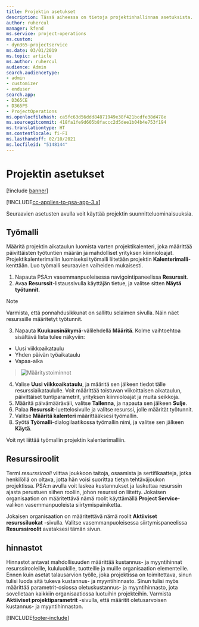 ```yaml
---
title: Projektin asetukset
description: Tässä aiheessa on tietoja projektinhallinnan asetuksista.
author: ruhercul
manager: kfend
ms.service: project-operations
ms.custom:
- dyn365-projectservice
ms.date: 03/01/2019
ms.topic: article
ms.author: ruhercul
audience: Admin
search.audienceType:
- admin
- customizer
- enduser
search.app:
- D365CE
- D365PS
- ProjectOperations
ms.openlocfilehash: ca5fc63d56ddd84871949e38f421bcdfe38d478e
ms.sourcegitcommit: 418fa1fe9d605b8faccc2d5dee1b04b4e753f194
ms.translationtype: HT
ms.contentlocale: fi-FI
ms.lasthandoff: 02/10/2021
ms.locfileid: "5148144"
---
```

# <a name="project-settings"></a>Projektin asetukset

[!include [banner](../includes/psa-now-project-operations.md)]

[!INCLUDE[cc-applies-to-psa-app-3.x](../includes/cc-applies-to-psa-app-3x.md)]

Seuraavien asetusten avulla voit käyttää projektin suunnitteluominaisuuksia.

## <a name="work-template"></a>Työmalli

Määritä projektin aikataulun luomista varten projektikalenteri, joka määrittää päivittäisten työtuntien määrän ja mahdolliset yrityksen kiinnioloajat. Projektikalenterimallin luomiseksi työmalli liitetään projektin **Kalenterimalli**-kenttään. Luo työmalli seuraavien vaiheiden mukaisesti.

1. Napauta PSA:n vasemmanpuoleisessa navigointipaneelissa **Resurssit**. 
2. Avaa **Resurssit**-listaussivulla käyttäjän tietue, ja valitse sitten **Näytä työtunnit**.

  > [!NOTE]
  > Varmista, että ponnahdusikkunat on sallittu selaimen sivulla. Näin näet resurssille määritetyt työtunnit.
  
3. Napauta **Kuukausinäkymä**-välilehdellä **Määritä**. Kolme vaihtoehtoa sisältävä lista tulee näkyviin: 

  - Uusi viikkoaikataulu
  - Yhden päivän työaikataulu
  - Vapaa-aika

> ![Määritystoiminnot](media/project-13.png)

4. Valise **Uusi viikkoaikataulu**, ja määritä sen jälkeen tiedot tälle resurssiaikataululle. Voit määrittää toistuvan viikoittaisen aikataulun, päivittäiset tuntiparametrit, yrityksen kiinnioloajat ja muita seikkoja.
5. Määritä päivämääräväli, valitse **Tallenna**, ja napauta sen jälkeen **Sulje**. 
6. Palaa **Resurssit**-luettelosivulle ja valitse resurssi, jolle määrität työtunnit. 
7. Valitse **Määritä kalenteri** määrittääksesi työmallin. 
8. Syötä **Työmalli**-dialogilaatikossa työmallin nimi, ja valitse sen jälkeen **Käytä**. 

Voit nyt liittää työmallin projektin kalenterimalliin.

## <a name="resource-roles"></a>Resurssiroolit

Termi *resurssirooli* viittaa joukkoon taitoja, osaamista ja sertifikaatteja, jotka henkilöllä on oltava, jotta hän voisi suorittaa tietyn tehtäväjoukon projektissa. PSA:n avulla voit laskea kustannukset ja laskuttaa resurssin ajasta perustuen siihen rooliin, johon resurssi on liitetty. Jokaisen organisaation on määritettävä nämä roolit käyttämällä **Project Service**-valikon vasemmanpuoleista siirtymispainiketta.

Jokaisen organisaation on määritettävä nämä roolit **Aktiiviset resurssiluokat** -sivulla. Valitse vasemmanpuoleisessa siirtymispaneelissa **Resurssiroolit** avataksesi tämän sivun.

## <a name="price-lists"></a>hinnastot

Hinnastot antavat mahdollisuuden määrittää kustannus- ja myyntihinnat resurssirooleille, kululuokille, tuotteille ja muille organisaation elementeille. Ennen kuin asetat talausarvion työlle, joka projektissa on toimitettava, sinun tulisi luoda sitä tukeva kustannus- ja myyntihinnasto. Sinun tulisi myös määrittää parametrit-osiossa oletuskustannus- ja myyntihinnasto, jota sovelletaan kaikkiin organisaatiossa luotuihin projekteihin. Varmista **Aktiiviset projektiparametrit** -sivulla, että määritit oletusarvoisen kustannus- ja myyntihinnaston.


[!INCLUDE[footer-include](../includes/footer-banner.md)]